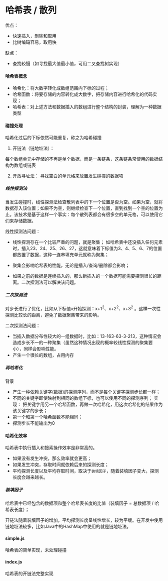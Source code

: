 # 哈希表 / 散列

优点：
- 快速插入，删除和取用
- 比树编码容易，取用快

缺点：
- 查找较慢（如寻找最大值最小值，可用二叉查找树实现）

#### 哈希表概念
- 哈希化：将大数字转化成数组范围内下标的过程；
- 哈希函数：将要存储的内容转化成大数字，把存储内容进行哈希化的代码实现；
- 哈希表：对上述方法和数据插入的数组进行整个结构的封装，理解为一种数据类型

#### 碰撞处理
哈希化过后的下标依然可能重复，称之为哈希碰撞

1. 开链法（链地址法）：

每个数组单元中存储的不再是单个数据，而是一条链条，这条链条常使用的数据结构为数组或链表

2. 开放寻址法：
寻找空白的单元格来放置发生碰撞的数据项

##### 线性探测法
当发生碰撞时，线性探测法检查散列表中的下一个位置是否为空。如果为空，就将数据存入该位置；如果不为空，则继续检查下一个位置，直到找到一个空的位置为止。该技术是基于这样一个事实：每个散列表都会有很多空的单元格，可以使用它们来存储数据。

线性探测法问题：
- 线性探测存在一个比较严重的问题，就是聚集；
如哈希表中还没插入任何元素时，插入23、24、25、26、27，这就意味着下标值为3、4、5、6、7的位置都放置了数据，这种一连串填充单元就称为聚集；

- 聚集会影响哈希表的性能，无论是插入/查询/删除都会影响；

- 如果之前的数据是连续插入的，那么新插入的一个数据可能需要探测很长的距离。二次探测法可以解决该问题。

##### 二次探测法

对步长进行了优化，比如从下标值x开始探测：x+1<sup>2</sup>、x+2<sup>2</sup>、x+3<sup>2</sup> 。这样一次性探测比较长的距离，避免了数据聚集带来的影响。

二次探测法问题：
- 当插入数据分布性较大的一组数据时，比如：13-163-63-3-213，这种情况会造成步长不一的一种聚集（虽然这种情况出现的概率较线性探测的聚集要小），同样会影响性能。
- 产生一个很长的数组，占用内存

##### 再哈希化
背景
- 产生一种依赖关键字(数据)的探测序列，而不是每个关键字探测步长都一样；
- 不同的关键字即使映射到相同的数组下标，也可以使用不同的探测序列；
实现：
把关键字用另一个哈希函数，再做一次哈希化，用这次哈希化的结果作为该关键字的步长；
- 第一个和第一个哈希函数不能相同；
- 探测步长不能输出为0

#### 哈希化效率
哈希表中执行插入和搜索操作效率是非常高的。
- 如果没有发生冲突，那么效率就会更高；
- 如果发生冲突，存取时间就依赖后来的探测长度；
- 平均探测长度以及平均存取时间，取决于`装填因子`，随着装填因子变大，探测长度会越来越长。

##### 装填因子
哈希表中已经包含的数据项和整个哈希表长度的比值（装填因子 = 总数据项 / 哈希表长度）；

开链法随着装填因子的增加，平均探测长度呈线性增长，较为平缓。在开发中使用链地址法较多，比如Java中的HashMap中使用的就是链地址法。

#### simple.js
哈希表的简单实现，未处理碰撞

#### index.js
哈希表的开链法完整实现
